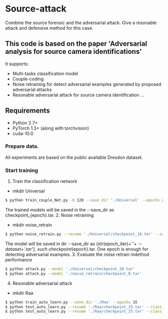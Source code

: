 # Source-attack
Combine the source forensic and the adversarial attack. Give a resonable attack and defensive method for this case.
## This code is based on the paper 'Adversarial analysis for source camera identifications'

It supports:
- Multi-tasks classification model
- Couple-coding
- Noise retraining for detect adversarial examples generated by proposed adversarial attacks
- Resonable adversarial attack for source camera identification
...

## Requirements
- Python 2.7+
- PyTorch 1.3+ (along with torchvision)
- cuda-10.0

### Prepare data.

All experiments are based on the public available Dresdon dataset.

### Start training

1. Train the classification network
- mkdir Universal
```bash
$ python train_couple_Net.py -b 128 --save_dir './Universal' --epochs 21
```
The trained models will be saved in the --save_dir as checkpoint_{epoch}.tar.
2. Noise retraining
- mkdir noise_retrain
```bash
$ python noise_retrain.py --resume './Universal/checkpoint_19.tar' --save_dir './noise_retrain'
```
The model will be saved in dir --save_dir as {str(epoch_iter)+'_'+ --dataset+'.tar'}, such checkpoint_{epoch}.tar.
One epoch is enough for detecting adversarial examples.
3. Evaluate the noise retrain mdethod performance
```bash
$ python attack.py --model './Universal/checkpoint_20.tar'
$ python attack.py --model './noise_retrain/checkpoint_0.tar'
```
4. Resonable adversarial attack
- mkdir Raa
```bash
$ python train_auto_learn.py --save_dir './Raa' --epochs 15
$ python test_auto_learn.py --resume './Raa/checkpoint_15.tar' --class_net_path './Universal/checkpoint_19.tar'
$ python test_auto_learn.py --resume './Raa/checkpoint_15.tar' --class_net_path './noise_retrain/checkpoint_0.tar'
```

